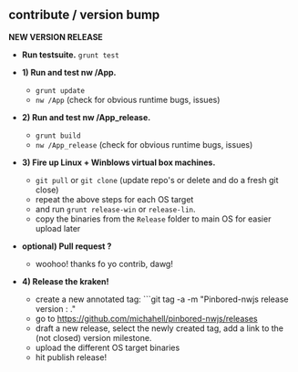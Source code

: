 contribute / version bump
-------------------------

**NEW VERSION RELEASE**

* **Run testsuite.** ```grunt test```

* **1) Run and test nw /App.** 
  * ```grunt update```
  * ```nw /App``` (check for obvious runtime bugs, issues)

* **2) Run and test nw /App_release.**
  * ```grunt build```
  * ```nw /App_release``` (check for obvious runtime bugs, issues)

* **3) Fire up Linux + Winblows virtual box machines.**
  * ```git pull``` or ```git clone``` (update repo's or delete and do a fresh git close)
  * repeat the above steps for each OS target
  * and run ```grunt release-win``` or ```release-lin```.
  * copy the binaries from the ```Release``` folder to main OS for easier upload later

* **optional) Pull request ?**
  * woohoo! thanks fo yo contrib, dawg!

* **4) Release the kraken!**
  * create a new annotated tag: ```git tag -a <version number> -m "Pinbored-nwjs release version <version number> : <version name>."
  * go to https://github.com/michahell/pinbored-nwjs/releases
  * draft a new release, select the newly created tag, add a link to the (not closed) version milestone.
  * upload the different OS target binaries
  * hit publish release!